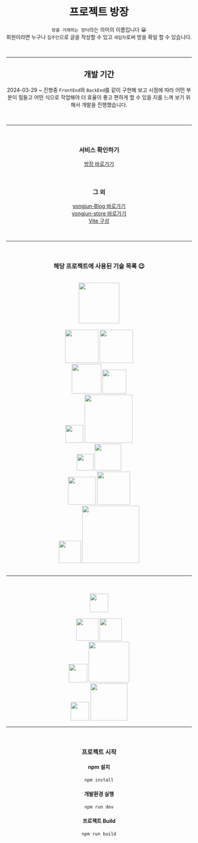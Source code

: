 <div style="text-align: center;">

# 프로젝트 방장

`방을 거래하는 장터`라는 의미의 이름입니다 😀  
회원이라면 누구나 `집주인`으로 글을 작성할 수 있고 `새입자`로써 방을 확일 할 수 있습니다.

<br>

---

## 개발 기간

2024-03-29 ~ 진행중
`FrontEnd`와 `BackEnd`를 같이 구현해 보고 시점에 따라 어떤 부분이 힘들고 어떤 식으로 작업해야 더 효율이 좋고 편하게 할 수 있을 지를 느껴 보기 위해서 개발을 진행했습니다. 

<br>

---

<br>

### 서비스 확인하기

<a href="https://yongjun.store/" target="_blank">방장 바로가기</a>

<br>

### 그 외

<a href="https://yongjun96.github.io" target="_blank">yongjun-Blog 바로가기</a>  
<a href="https://github.com/yongjun96/yongjun-store" target="_blank">yongjun-store 바로가기</a>  
<a href="https://vitejs.dev/config" target="_blank">Vite 구성</a>

<br>

--- 

<br>



### 해당 프로젝트에 사용된 기술 목록 😉

<br>

<img src="https://img.shields.io/badge/프로젝트 구성-dimgray" style="width: 110px; height: auto;">

<br>
<br>

<img src="https://img.shields.io/badge/프레임워크-dimgray" style="width: 90px; height: auto;">
<img src="https://img.shields.io/badge/Vue.js-seagreen?logo=vuedotjs&logoColor=white" style="width: 90px; height: auto;">
<br>

<img src="https://img.shields.io/badge/아키텍처-dimgray" style="width: 80px; height: auto;">
<img src="https://img.shields.io/badge/MVVM-darkturquoise" style="width: 65px; height: auto;">
<br>

<img src="https://img.shields.io/badge/언어-dimgray" style="width: 48px; height: auto;">
<img src="https://img.shields.io/badge/JavaScript-khaki?logo=javascript&logoColor=white" style="width: 130px; height: auto;">
<br>

<img src="https://img.shields.io/badge/빌드-dimgray" style="width: 45px; height: auto;">
<img src="https://img.shields.io/badge/Vite-deepskyblue?logo=Vite&logoColor=white" style="width: 72px; height: auto;">
<br>

<img src="https://img.shields.io/badge/개발 서버-dimgray" style="width: 75px; height: auto;">
<img src="https://img.shields.io/badge/node.js-seagreen?logo=node.js&logoColor=white" style="width: 89px; height: auto;">
<br>

<img src="https://img.shields.io/badge/CI/CD-dimgray" style="width: 60px; height: auto;">
<img src="https://img.shields.io/badge/Github Actions-black?logo=Github Actions&logoColor=white" style="width: 155px; height: auto;">
<br>

<br>

---

<br>
<br>


<img src="https://img.shields.io/badge/aws-orange" style="width: 50px; height: auto;">

<br>
<br>

<img src="https://img.shields.io/badge/저장소-dimgray" style="width: 60px; height: auto;">
<img src="https://img.shields.io/badge/S3-seagreen?logo=amazons3&logoColor=white" style="width: 60px; height: auto;">
<br>

<img src="https://img.shields.io/badge/DNS-dimgray" style="width: 50px; height: auto;">
<img src="https://img.shields.io/badge/Route53-slateblue?logo=amazonroute53&logoColor=white" style="width: 110px; height: auto;">
<br>

<img src="https://img.shields.io/badge/CND-dimgray" style="width: 50px; height: auto;">
<img src="https://img.shields.io/badge/CloudFront-mediumslateblue" style="width: 100px; height: auto;">
<br>



---

<br>

### 프로젝트 시작

#### npm 설치

```sh
npm install
```

#### 개발환경 실행

```sh
npm run dev
```

#### 프로젝트 Build

```sh
npm run build
```



</div>
